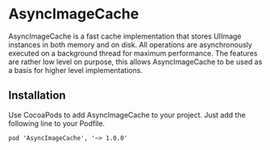 # AsyncImageCache
AsyncImageCache is a fast cache implementation that stores UIImage instances in both memory and on disk. All operations are asynchronously executed on a background thread for maximum performance. The features are rather low level on purpose, this allows AsyncImageCache to be used as a basis for higher level implementations.

## Installation
Use CocoaPods to add AsyncImageCache to your project. Just add the following line to your Podfile.
```
pod 'AsyncImageCache', '~> 1.0.0'
```
